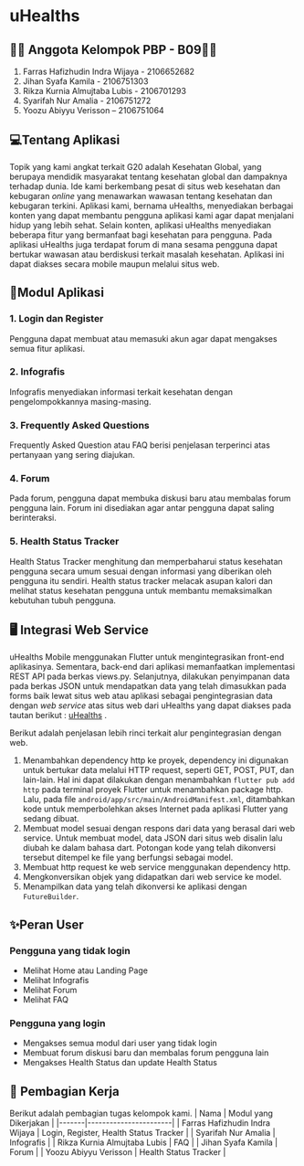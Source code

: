 # uHealths

## 👨‍💻 Anggota Kelompok PBP - B09👩‍💻
1. Farras Hafizhudin Indra Wijaya - 2106652682
2. Jihan Syafa Kamila - 2106751303
3. Rikza Kurnia Almujtaba Lubis - 2106701293
4. Syarifah Nur Amalia - 2106751272
5. Yoozu Abiyyu Verisson – 2106751064

 
## 💻Tentang Aplikasi 
Topik yang kami angkat terkait G20 adalah Kesehatan Global, yang berupaya mendidik masyarakat tentang kesehatan global dan dampaknya terhadap dunia. Ide kami berkembang pesat di situs web kesehatan dan kebugaran _online_ yang menawarkan wawasan tentang kesehatan dan kebugaran terkini. Aplikasi kami, bernama uHealths, menyediakan berbagai konten yang dapat membantu pengguna aplikasi kami agar dapat menjalani hidup yang lebih sehat. Selain konten, aplikasi uHealths menyediakan beberapa fitur yang bermanfaat bagi kesehatan para pengguna. Pada aplikasi uHealths juga terdapat forum di mana sesama pengguna dapat bertukar wawasan atau berdiskusi terkait masalah kesehatan. Aplikasi ini dapat diakses secara mobile maupun melalui situs web.
 
## 📃Modul Aplikasi
### 1. Login dan Register 
Pengguna dapat membuat atau memasuki akun agar dapat mengakses semua fitur aplikasi.
### 2. Infografis 
Infografis menyediakan informasi terkait kesehatan dengan pengelompokkannya masing-masing.
### 3. Frequently Asked Questions 
Frequently Asked Question atau FAQ berisi penjelasan terperinci atas pertanyaan yang sering diajukan.
### 4. Forum 
Pada forum, pengguna dapat membuka diskusi baru atau membalas forum pengguna lain. Forum ini disediakan agar antar pengguna dapat saling berinteraksi.
### 5. Health Status Tracker 
Health Status Tracker menghitung dan memperbaharui status kesehatan pengguna secara umum sesuai dengan informasi yang diberikan oleh pengguna itu sendiri. Health status tracker melacak asupan kalori dan melihat status kesehatan pengguna untuk membantu memaksimalkan kebutuhan tubuh pengguna.

## 🖥️ Integrasi Web Service

uHealths Mobile menggunakan Flutter untuk mengintegrasikan front-end aplikasinya. Sementara, back-end dari aplikasi memanfaatkan implementasi REST API pada berkas views.py. Selanjutnya, dilakukan penyimpanan data pada berkas JSON untuk mendapatkan data yang telah dimasukkan pada forms baik lewat situs web atau aplikasi sebagai pengintegrasian data dengan *web service* atas situs web dari uHealths yang dapat diakses pada tautan berikut : [uHealths](https://pbp-midterm-project-b09-production.up.railway.app/uhealths/) .

<p>
Berikut adalah penjelasan lebih rinci terkait alur pengintegrasian dengan web.

1. Menambahkan dependency http ke proyek, dependency ini digunakan untuk bertukar data melalui HTTP request, seperti GET, POST, PUT, dan lain-lain. Hal ini dapat dilakukan dengan menambahkan `flutter pub add http` pada terminal proyek Flutter untuk menambahkan package http. Lalu, pada file `android/app/src/main/AndroidManifest.xml`, ditambahkan kode untuk memperbolehkan akses Internet pada aplikasi Flutter yang sedang dibuat.
2. Membuat model sesuai dengan respons dari data yang berasal dari web service. Untuk membuat model, data JSON dari situs web disalin lalu diubah ke dalam bahasa dart. Potongan kode yang telah dikonversi tersebut ditempel ke file yang berfungsi sebagai model.
3. Membuat http request ke web service menggunakan dependency http.
4. Mengkonversikan objek yang didapatkan dari web service ke model. 
5. Menampilkan data yang telah dikonversi ke aplikasi dengan `FutureBuilder`.
<p>
 
## ✨Peran User

### Pengguna yang tidak login
- Melihat Home atau Landing Page
- Melihat Infografis
- Melihat Forum
- Melihat FAQ

### Pengguna yang login
- Mengakses semua modul dari user yang tidak login
- Membuat forum diskusi baru dan membalas forum pengguna lain
- Mengakses Health Status dan update Health Status

## 📝 Pembagian Kerja
Berikut adalah pembagian tugas kelompok kami.
| Nama  | Modul yang Dikerjakan |
|-------|-----------------------|
| Farras Hafizhudin Indra Wijaya  | Login, Register, Health Status Tracker  |
| Syarifah Nur Amalia  | Infografis  |
| Rikza Kurnia Almujtaba Lubis  | FAQ  |
| Jihan Syafa Kamila  | Forum  |
| Yoozu Abiyyu Verisson  | Health Status Tracker  |
